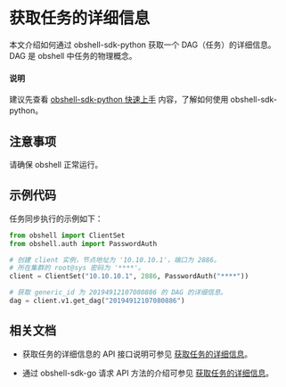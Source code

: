 # 获取任务的详细信息

本文介绍如何通过 obshell-sdk-python 获取一个 DAG（任务）的详细信息。DAG 是 obshell 中任务的物理概念。

<main id="notice" type='explain'>
  <h4>说明</h4>
  <p>建议先查看 <a href='100.quickstart-of-python.md'>obshell-sdk-python 快速上手</a> 内容，了解如何使用 obshell-sdk-python。</p>
</main>

## 注意事项

请确保 obshell 正常运行。

## 示例代码

任务同步执行的示例如下：

```python
from obshell import ClientSet
from obshell.auth import PasswordAuth

# 创建 client 实例，节点地址为 '10.10.10.1'，端口为 2886。
# 所在集群的 root@sys 密码为 '****'。
client = ClientSet("10.10.10.1", 2886, PasswordAuth("****"))

# 获取 generic_id 为 20194912107080886 的 DAG 的详细信息。
dag = client.v1.get_dag("20194912107080886")
```

## 相关文档

* 获取任务的详细信息的 API 接口说明可参见 [获取任务的详细信息](../../400.obshell-api-reference/2000.get-dag-detail.md)。

* 通过 obshell-sdk-go 请求 API 方法的介绍可参见 [获取任务的详细信息](../200.go/2000.get-dag-detail-of-go.md)。
